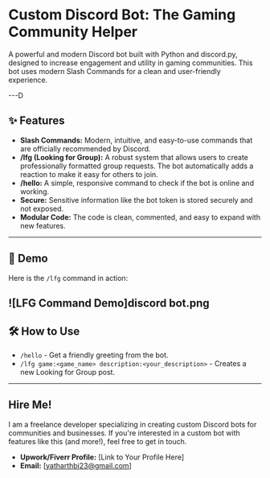 # Custom Discord Bot: The Gaming Community Helper

A powerful and modern Discord bot built with Python and discord.py, designed to increase engagement and utility in gaming communities. This bot uses modern Slash Commands for a clean and user-friendly experience.

---D

## ✨ Features

* **Slash Commands:** Modern, intuitive, and easy-to-use commands that are officially recommended by Discord.
* **/lfg (Looking for Group):** A robust system that allows users to create professionally formatted group requests. The bot automatically adds a reaction to make it easy for others to join.
* **/hello:** A simple, responsive command to check if the bot is online and working.
* **Secure:** Sensitive information like the bot token is stored securely and not exposed.
* **Modular Code:** The code is clean, commented, and easy to expand with new features.

---

## 🚀 Demo

Here is the `/lfg` command in action:

![LFG Command Demo]discord bot.png
---

## 🛠️ How to Use

* `/hello` - Get a friendly greeting from the bot.
* `/lfg game:<game_name> description:<your_description>` - Creates a new Looking for Group post.

---

##  Hire Me!

I am a freelance developer specializing in creating custom Discord bots for communities and businesses. If you're interested in a custom bot with features like this (and more!), feel free to get in touch.

* **Upwork/Fiverr Profile:** [Link to Your Profile Here]
* **Email:** [yatharthbj23@gmail.com]
